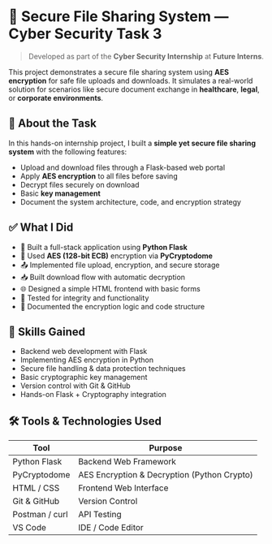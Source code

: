 # 🔐 Secure File Sharing System — Cyber Security Task 3

> Developed as part of the **Cyber Security Internship** at **Future Interns**.

This project demonstrates a secure file sharing system using **AES encryption** for safe file uploads and downloads. It simulates a real-world solution for scenarios like secure document exchange in **healthcare**, **legal**, or **corporate environments**.


## 📌 About the Task

In this hands-on internship project, I built a **simple yet secure file sharing system** with the following features:

- Upload and download files through a Flask-based web portal
- Apply **AES encryption** to all files before saving
- Decrypt files securely on download
- Basic **key management**
- Document the system architecture, code, and encryption strategy

## ✅ What I Did

- 🔧 Built a full-stack application using **Python Flask**
- 🔐 Used **AES (128-bit ECB)** encryption via **PyCryptodome**
- 📤 Implemented file upload, encryption, and secure storage
- 📥 Built download flow with automatic decryption
- 🌐 Designed a simple HTML frontend with basic forms
- 🧪 Tested for integrity and functionality
- 📄 Documented the encryption logic and code structure


## 🎯 Skills Gained

- Backend web development with Flask
- Implementing AES encryption in Python
- Secure file handling & data protection techniques
- Basic cryptographic key management
- Version control with Git & GitHub
- Hands-on Flask + Cryptography integration


## 🛠️ Tools & Technologies Used

| Tool              | Purpose                                     |
|-------------------|---------------------------------------------|
| Python Flask      | Backend Web Framework                       |
| PyCryptodome      | AES Encryption & Decryption (Python Crypto) |
| HTML / CSS        | Frontend Web Interface                      |
| Git & GitHub      | Version Control                             |
| Postman / curl    | API Testing                                 |
| VS Code           | IDE / Code Editor                           |
